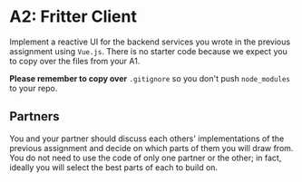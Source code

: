 # A2: Fritter Client

Implement a reactive UI for the backend services you wrote in the previous assignment using `Vue.js`.
There is no starter code because we expect you to copy over the files from your A1.


**Please remember to copy over** `.gitignore` so you don't push `node_modules` to your repo.

## Partners
You and your partner should discuss each others' implementations of the previous assignment and decide on which parts of them you will draw from. You do not need to use the code of only one partner or the other; in fact, ideally you will select the best parts of each to build on.

